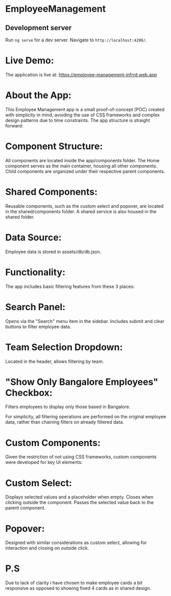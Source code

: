 # EmployeeManagement

## Development server

Run `ng serve` for a dev server. Navigate to `http://localhost:4200/`.

# Live Demo:

The application is live at: https://employee-management-infrrd.web.app

# About the App:

This Employee Management app is a small proof-of-concept (POC) created with simplicity in mind, avoiding the use of CSS frameworks and complex design patterns due to time constraints. The app structure is straight forward:

# Component Structure:

All components are located inside the app/components folder.
The Home component serves as the main container, housing all other components.
Child components are organized under their respective parent components.

# Shared Components:

Reusable components, such as the custom select and popover, are located in the shared/components folder.
A shared service is also housed in the shared folder.

# Data Source:

Employee data is stored in assets/db/db.json.

# Functionality:

The app includes basic filtering features from these 3 places:

# Search Panel:

Opens via the "Search" menu item in the sidebar.
Includes submit and clear buttons to filter employee data.

# Team Selection Dropdown:

Located in the header, allows filtering by team.

# "Show Only Bangalore Employees" Checkbox:

Filters employees to display only those based in Bangalore.

For simplicity, all filtering operations are performed on the original employee data, rather than chaining filters on already filtered data.

# Custom Components:

Given the restriction of not using CSS frameworks, custom components were developed for key UI elements:

# Custom Select:

Displays selected values and a placeholder when empty.
Closes when clicking outside the component.
Passes the selected value back to the parent component.

# Popover:

Designed with similar considerations as custom select, allowing for interaction and closing on outside click.

# P.S
Due to lack of clarity i have chosen to make employee cards a bit responsive as opposed to showing fixed 4 cards as in shared design.    
